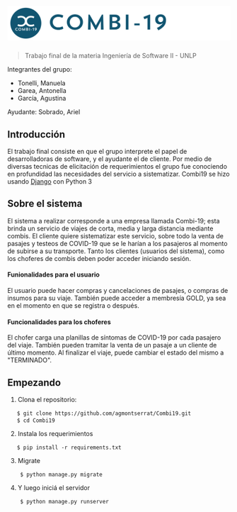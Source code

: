 
# ![Django App](project-logo.png)
> Trabajo final de la materia Ingeniería de Software II - UNLP

Integrantes del grupo: 
* Tonelli, Manuela 
* Garea, Antonella
* García, Agustina 

Ayudante: Sobrado, Ariel

## Introducción
  El trabajo final consiste en que el grupo interprete el papel de desarrolladoras de software, y el ayudante el de cliente. Por medio de diversas tecnicas de elicitación de requerimientos el grupo fue conociendo en profundidad las necesidades del servicio a sistematizar.
  Combi19 se hizo usando [Django](https://www.djangoproject.com/) con Python 3
  
## Sobre el sistema
  El sistema a realizar corresponde a una empresa llamada Combi-19; esta brinda un servicio de viajes de corta, media y larga distancia mediante combis. El cliente quiere sistematizar este servicio, sobre todo la venta de pasajes y testeos de COVID-19 que se le harían a los pasajeros al momento de subirse a su transporte. Tanto los clientes (usuarios del sistema), como los choferes de combis deben poder acceder iniciando sesión. 
 #### Funionalidades para el usuario
   El usuario puede hacer compras y cancelaciones de pasajes, o compras de insumos para su viaje. También puede acceder a membresía GOLD, ya sea en el momento en que se registra o después.
#### Funcionalidades para los choferes
  El chofer carga una planillas de síntomas de COVID-19 por cada pasajero del viaje. También pueden tramitar la venta de un pasaje a un cliente de último momento. Al finalizar el viaje, puede cambiar el estado del mismo a "TERMINADO".
  
 ## Empezando
1.  Clona el repositorio:
 ~~~
    $ git clone https://github.com/agmontserrat/Combi19.git
    $ cd Combi19
~~~
2. Instala los requerimientos 
 ~~~
    $ pip install -r requirements.txt
~~~
3. Migrate
~~~
    $ python manage.py migrate
~~~
4. Y luego iniciá el servidor
~~~
    $ python manage.py runserver
~~~
